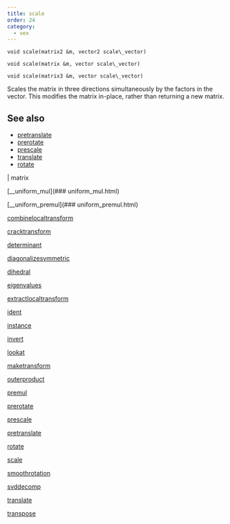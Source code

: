 ```yaml
---
title: scale
order: 24
category:
  - vex
---
```


`void scale(matrix2 &m, vector2 scale\_vector)`

`void scale(matrix &m, vector scale\_vector)`

`void scale(matrix3 &m, vector scale\_vector)`

Scales the matrix in three directions simultaneously by the factors in the vector.
This modifies the matrix in-place, rather than returning a new matrix.



## See also

- [pretranslate](pretranslate.html)
- [prerotate](prerotate.html)
- [prescale](prescale.html)
- [translate](translate.html)
- [rotate](rotate.html)

|
matrix

[\_\_uniform\_mul](### uniform_mul.html)

[\_\_uniform\_premul](### uniform_premul.html)

[combinelocaltransform](combinelocaltransform.html)

[cracktransform](cracktransform.html)

[determinant](determinant.html)

[diagonalizesymmetric](diagonalizesymmetric.html)

[dihedral](dihedral.html)

[eigenvalues](eigenvalues.html)

[extractlocaltransform](extractlocaltransform.html)

[ident](ident.html)

[instance](instance.html)

[invert](invert.html)

[lookat](lookat.html)

[maketransform](maketransform.html)

[outerproduct](outerproduct.html)

[premul](premul.html)

[prerotate](prerotate.html)

[prescale](prescale.html)

[pretranslate](pretranslate.html)

[rotate](rotate.html)

[scale](scale.html)

[smoothrotation](smoothrotation.html)

[svddecomp](svddecomp.html)

[translate](translate.html)

[transpose](transpose.html)
